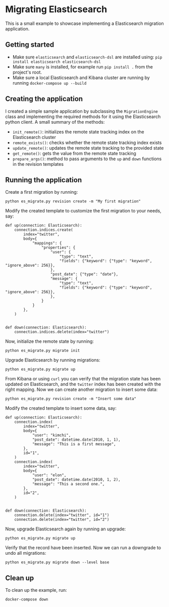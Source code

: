 # Migrating Elasticsearch
This is a small example to showcase implementing a Elasticsearch migration application.

## Getting started
- Make sure `elasticsearch` and `elasticsearch-dsl` are installed using: `pip install elasticsearch elasticsearch-dsl`
- Make sure `many` is installed, for example run `pip install .` from the project's root.
- Make sure a local Elasticsearch and Kibana cluster are running by running `docker-compose up --build`

## Creating the application
I created a simple sample application by subclassing the `MigrationEngine` class and implementing the required methods for it using the Elasticsearch python client. A small summary of the methods:
- `init_remote()`: initializes the remote state tracking index on the Elasticsearch cluster
- `remote_exists()`: checks whether the remote state tracking index exists
- `update_remote()`: updates the remote state tracking to the provided state
- `get_remote()`: gets the value from the remote state tracking
- `prepare_args()`: method to pass arguments to the `up` and `down` functions in the revision templates

## Running the application
Create a first migration by running:
```
python es_migrate.py revision create -m "My first migration"
```

Modify the created template to customize the first migration to your needs, say:
```
def up(connection: Elasticsearch):
    connection.indices.create(
        index="twitter",
        body={
            "mappings": {
                "properties": {
                    "user": {
                        "type": "text",
                        "fields": {"keyword": {"type": "keyword", "ignore_above": 256}},
                    },
                    "post_date": {"type": "date"},
                    "message": {
                        "type": "text",
                        "fields": {"keyword": {"type": "keyword", "ignore_above": 256}},
                    },
                }
            }
        },
    )


def down(connection: Elasticsearch):
    connection.indices.delete(index="twitter")
```

Now, initialize the remote state by running:
```
python es_migrate.py migrate init
```

Upgrade Elasticsearch by running migrations:
```
python es_migrate.py migrate up
```

From Kibana or using `curl` you can verify that the migration state has been updated on Elasticsearch, and the `twitter` index has been created with the right mapping. Now we can create another migration to insert some data:
```
python es_migrate.py revision create -m "Insert some data"
```

Modify the created template to insert some data, say:
```
def up(connection: Elasticsearch):
    connection.index(
        index="twitter",
        body={
            "user": "kimchi",
            "post_date": datetime.date(2010, 1, 1),
            "message": "This is a first message",
        },
        id="1",
    )
    connection.index(
        index="twitter",
        body={
            "user": "elon",
            "post_date": datetime.date(2010, 1, 2),
            "message": "This a second one.",
        },
        id="2",
    )


def down(connection: Elasticsearch):
    connection.delete(index="twitter", id="1")
    connection.delete(index="twitter", id="2")
```

Now, upgrade Elasticsearch again by running an upgrade:
```
python es_migrate.py migrate up
```

Verify that the record have been inserted. Now we can run a downgrade to undo all migrations:
```
python es_migrate.py migrate down --level base
```

## Clean up
To clean up the example, run:
```
docker-compose down
```

